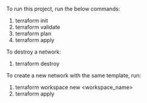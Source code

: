 To run this project, run the below commands:

1) terraform init
2) terraform validate
3) terraform plan
4) terraform apply

To destroy a network:

1) terraform destroy

To create a new network with the same template, run:

1) terraform workspace new <workspace_name>
2) terraform apply
